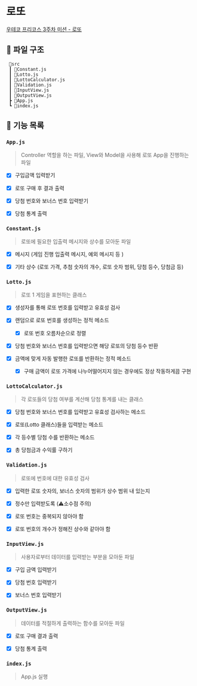 # 로또

[우테코 프리코스 3주차 미션 - 로또](https://github.com/woowacourse-precourse/javascript-lotto-6/)

## 📂 파일 구조

```
 📁src
 ┃ 📃Constant.js
 ┃ 📃Lotto.js
 ┃ 📃LottoCalculator.js
 ┃ 📃Validation.js
 ┃ 📃InputView.js
 ┃ 📃OutputView.js
 ┣ 📃App.js
 ┗ 📃index.js
```

## 🚀 기능 목록

### `App.js`

> Controller 역할을 하는 파일, View와 Model을 사용해 로또 App을 진행하는 파일

- [x] 구입금액 입력받기

- [x] 로또 구매 후 결과 출력

- [x] 당첨 번호와 보너스 번호 입력받기

- [x] 당첨 통계 출력

### `Constant.js`

> 로또에 필요한 입출력 메시지와 상수를 모아둔 파일

- [x] 메시지 (게임 진행 입출력 메시지, 예외 메시지 등 )

- [x] 기타 상수 (로또 가격, 추첨 숫자의 개수, 로또 숫자 범위, 당첨 등수, 당첨금 등)

### `Lotto.js`

> 로또 1 게임을 표현하는 클래스

- [x] 생성자를 통해 로또 번호를 입력받고 유효성 검사

- [x] 랜덤으로 로또 번호를 생성하는 정적 메소드

  - [x] 로또 번호 오름차순으로 정렬

- [x] 당첨 번호와 보너스 번호를 입력받으면 해당 로또의 당첨 등수 반환

- [x] 금액에 맞게 자동 발행한 로또를 반환하는 정적 메소드

  - [x] 구매 금액이 로또 가격에 나누어떨어지지 않는 경우에도 정상 작동하게끔 구현

### `LottoCalculator.js`

> 각 로또들의 당첨 여부를 계산해 당첨 통계를 내는 클래스

- [x] 당첨 번호와 보너스 번호를 입력받고 유효성 검사하는 메소드

- [x] 로또(Lotto 클래스)들을 입력받는 메소드

- [x] 각 등수별 당첨 수를 반환하는 메소드

- [x] 총 당첨금과 수익률 구하기

### `Validation.js`

> 로또에 번호에 대한 유효성 검사

- [x] 입력한 로또 숫자의, 보너스 숫자의 범위가 상수 범위 내 있는지

- [x] 정수만 입력받도록 (⚠소수점 주의)

- [x] 로또 번호는 중복되지 않아야 함

- [x] 로또 번호의 개수가 정해진 상수와 같아야 함

### `InputView.js`

> 사용자로부터 데이터를 입력받는 부분을 모아둔 파일

- [x] 구입 금액 입력받기

- [x] 당첨 번호 입력받기

- [x] 보너스 번호 입력받기

### `OutputView.js`

> 데이터를 적절하게 출력하는 함수를 모아둔 파일

- [x] 로또 구매 결과 출력

- [x] 당첨 통계 출력

### `index.js`

> App.js 실행
